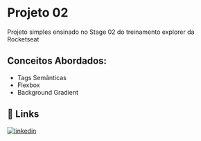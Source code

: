 
# Projeto 02
Projeto simples ensinado no Stage 02 do treinamento explorer da Rocketseat

## Conceitos Abordados:

- Tags Semânticas
- Flexbox
- Background Gradient


## 🔗 Links
[![linkedin](https://img.shields.io/badge/linkedin-0A66C2?style=for-the-badge&logo=linkedin&logoColor=white)](https://www.linkedin.com/in/webdevjoao/)


